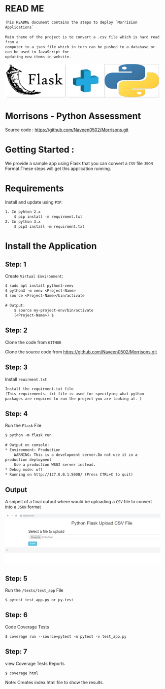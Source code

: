 # READ ME
    This README document contains the steps to deploy `Morrision Applications`

    Main theme of the project is to convert a .csv file which is hard read from a 
    computer to a json file which in turn can be pushed to a database or can be used in JavaScript for 
    updating new items in website.

![parameter](screenshots/logo.png) 

# Morrisons - Python Assessment

Source code : https://github.com/Naveen0502/Morrisons.git

# Getting Started :
We provide a sample app using Flask that you can convert a `CSV` file `JSON` Format.These steps will get this application running.

# Requirements

Install and update using `PIP`:

    1. In pyhton 2.x
        $ pip install -m requirment.txt
    2. In python 3.x
        $ pip3 install -m requirment.txt

# Install the Application

## Step: 1
Create `Virtual Environment`:

    $ sudo apt install python3-venv
    $ python3 -m venv <Project-Name>
    $ source <Project-Name>/bin/activate

    # Output:
        $ source my-project-env/bin/activate
        (<Project-Name>) $

## Step: 2
Clone the code from `GITHUB`

Clone the source code from https://github.com/Naveen0502/Morrisons.git

## Step: 3
Install `reuirment.txt`

    Install the requirment.txt file
    (This requirements. txt file is used for specifying what python packages are required to run the project you are looking at. )

## Step: 4
Run the `Flask` File

    $ python -m flask run

    # Output on console:
    * Environment: Production 
        WARNING: This is a development server.Do not use it in a production deployment
        Use a production WSGI server instead.
    * Debug mode: off 
    * Running on http://127.0.0.1:5000/ (Press CTRL+C to quit)

## Output
A snipeit of a final output where would be uploading a `CSV` file to convert into a `JSON` format

![parameter](screenshots/home.png) 

    
## Step: 5
Run the `/tests/test_app` File

    $ pytest test_app.py or py.test
    
## Step: 6
Code Coverage Tests

    $ coverage run --source=pytest -m pytest -v test_app.py
    
 ## Step: 7
view Coverage Tests Reports

    $ coverage html
    
  Note: Creates index.html file to show the results.

